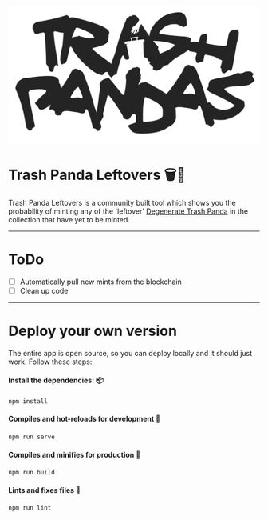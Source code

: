 ![TrashPandas](./public/img/WordLogoDark.png)

# Trash Panda Leftovers 🗑️🦝
Trash Panda Leftovers is a community built tool which shows you the probability of minting any of the 'leftover' [Degenerate Trash Panda](https://degentrashpandas.com/) in the collection that have yet to be minted.

---
# ToDo
- [ ] Automatically pull new mints from the blockchain
- [ ] Clean up code

---
# Deploy your own version
The entire app is open source, so you can deploy locally and it should just work. Follow these steps:

#### Install the dependencies: 📦
```
npm install
```

#### Compiles and hot-reloads for development 🧪
```
npm run serve
```

#### Compiles and minifies for production 🚀
```
npm run build
```

#### Lints and fixes files 💊
```
npm run lint
```
